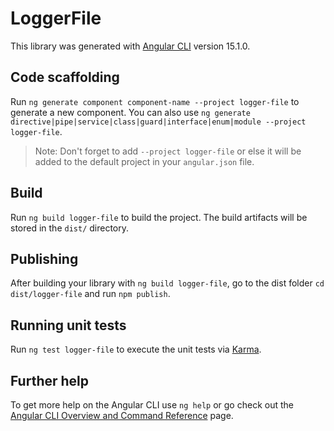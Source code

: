 # LoggerFile

This library was generated with [Angular CLI](https://github.com/angular/angular-cli) version 15.1.0.

## Code scaffolding

Run `ng generate component component-name --project logger-file` to generate a new component. You can also use `ng generate directive|pipe|service|class|guard|interface|enum|module --project logger-file`.
> Note: Don't forget to add `--project logger-file` or else it will be added to the default project in your `angular.json` file. 

## Build

Run `ng build logger-file` to build the project. The build artifacts will be stored in the `dist/` directory.

## Publishing

After building your library with `ng build logger-file`, go to the dist folder `cd dist/logger-file` and run `npm publish`.

## Running unit tests

Run `ng test logger-file` to execute the unit tests via [Karma](https://karma-runner.github.io).

## Further help

To get more help on the Angular CLI use `ng help` or go check out the [Angular CLI Overview and Command Reference](https://angular.io/cli) page.
